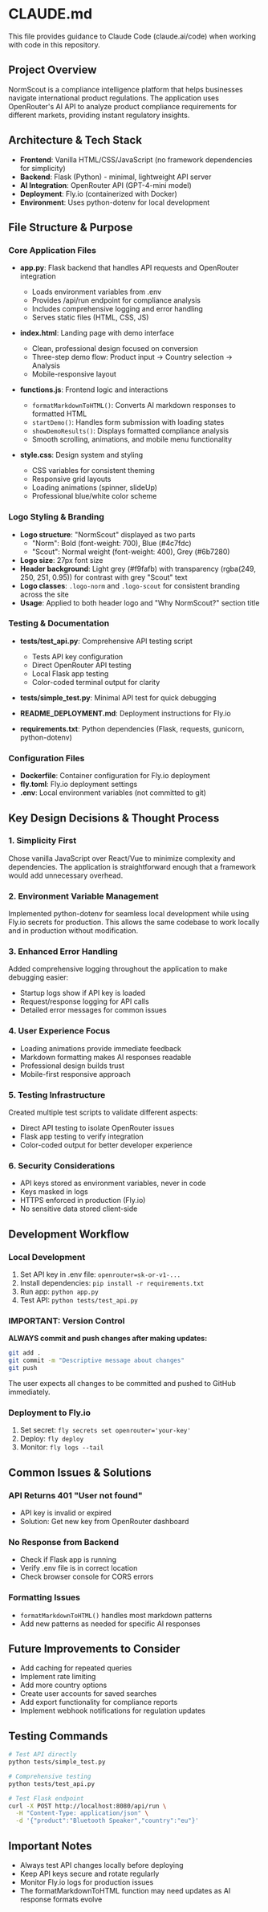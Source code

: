 # CLAUDE.md

This file provides guidance to Claude Code (claude.ai/code) when working with code in this repository.

## Project Overview
NormScout is a compliance intelligence platform that helps businesses navigate international product regulations. The application uses OpenRouter's AI API to analyze product compliance requirements for different markets, providing instant regulatory insights.

## Architecture & Tech Stack
- **Frontend**: Vanilla HTML/CSS/JavaScript (no framework dependencies for simplicity)
- **Backend**: Flask (Python) - minimal, lightweight API server
- **AI Integration**: OpenRouter API (GPT-4-mini model)
- **Deployment**: Fly.io (containerized with Docker)
- **Environment**: Uses python-dotenv for local development

## File Structure & Purpose

### Core Application Files
- **app.py**: Flask backend that handles API requests and OpenRouter integration
  - Loads environment variables from .env
  - Provides /api/run endpoint for compliance analysis
  - Includes comprehensive logging and error handling
  - Serves static files (HTML, CSS, JS)

- **index.html**: Landing page with demo interface
  - Clean, professional design focused on conversion
  - Three-step demo flow: Product input → Country selection → Analysis
  - Mobile-responsive layout

- **functions.js**: Frontend logic and interactions
  - `formatMarkdownToHTML()`: Converts AI markdown responses to formatted HTML
  - `startDemo()`: Handles form submission with loading states
  - `showDemoResults()`: Displays formatted compliance analysis
  - Smooth scrolling, animations, and mobile menu functionality

- **style.css**: Design system and styling
  - CSS variables for consistent theming
  - Responsive grid layouts
  - Loading animations (spinner, slideUp)
  - Professional blue/white color scheme

### Logo Styling & Branding
- **Logo structure**: "NormScout" displayed as two parts
  - "Norm": Bold (font-weight: 700), Blue (#4c7fdc)
  - "Scout": Normal weight (font-weight: 400), Grey (#6b7280)
- **Logo size**: 27px font size
- **Header background**: Light grey (#f9fafb) with transparency (rgba(249, 250, 251, 0.95)) for contrast with grey "Scout" text
- **Logo classes**: `.logo-norm` and `.logo-scout` for consistent branding across the site
- **Usage**: Applied to both header logo and "Why NormScout?" section title

### Testing & Documentation
- **tests/test_api.py**: Comprehensive API testing script
  - Tests API key configuration
  - Direct OpenRouter API testing
  - Local Flask app testing
  - Color-coded terminal output for clarity

- **tests/simple_test.py**: Minimal API test for quick debugging
- **README_DEPLOYMENT.md**: Deployment instructions for Fly.io
- **requirements.txt**: Python dependencies (Flask, requests, gunicorn, python-dotenv)

### Configuration Files
- **Dockerfile**: Container configuration for Fly.io deployment
- **fly.toml**: Fly.io deployment settings
- **.env**: Local environment variables (not committed to git)

## Key Design Decisions & Thought Process

### 1. **Simplicity First**
Chose vanilla JavaScript over React/Vue to minimize complexity and dependencies. The application is straightforward enough that a framework would add unnecessary overhead.

### 2. **Environment Variable Management**
Implemented python-dotenv for seamless local development while using Fly.io secrets for production. This allows the same codebase to work locally and in production without modification.

### 3. **Enhanced Error Handling**
Added comprehensive logging throughout the application to make debugging easier:
- Startup logs show if API key is loaded
- Request/response logging for API calls
- Detailed error messages for common issues

### 4. **User Experience Focus**
- Loading animations provide immediate feedback
- Markdown formatting makes AI responses readable
- Professional design builds trust
- Mobile-first responsive approach

### 5. **Testing Infrastructure**
Created multiple test scripts to validate different aspects:
- Direct API testing to isolate OpenRouter issues
- Flask app testing to verify integration
- Color-coded output for better developer experience

### 6. **Security Considerations**
- API keys stored as environment variables, never in code
- Keys masked in logs
- HTTPS enforced in production (Fly.io)
- No sensitive data stored client-side

## Development Workflow

### Local Development
1. Set API key in .env file: `openrouter=sk-or-v1-...`
2. Install dependencies: `pip install -r requirements.txt`
3. Run app: `python app.py`
4. Test API: `python tests/test_api.py`

### IMPORTANT: Version Control
**ALWAYS commit and push changes after making updates:**
```bash
git add .
git commit -m "Descriptive message about changes"
git push
```
The user expects all changes to be committed and pushed to GitHub immediately.

### Deployment to Fly.io
1. Set secret: `fly secrets set openrouter='your-key'`
2. Deploy: `fly deploy`
3. Monitor: `fly logs --tail`

## Common Issues & Solutions

### API Returns 401 "User not found"
- API key is invalid or expired
- Solution: Get new key from OpenRouter dashboard

### No Response from Backend
- Check if Flask app is running
- Verify .env file is in correct location
- Check browser console for CORS errors

### Formatting Issues
- `formatMarkdownToHTML()` handles most markdown patterns
- Add new patterns as needed for specific AI responses

## Future Improvements to Consider
- Add caching for repeated queries
- Implement rate limiting
- Add more country options
- Create user accounts for saved searches
- Add export functionality for compliance reports
- Implement webhook notifications for regulation updates

## Testing Commands
```bash
# Test API directly
python tests/simple_test.py

# Comprehensive testing
python tests/test_api.py

# Test Flask endpoint
curl -X POST http://localhost:8080/api/run \
  -H "Content-Type: application/json" \
  -d '{"product":"Bluetooth Speaker","country":"eu"}'
```

## Important Notes
- Always test API changes locally before deploying
- Keep API keys secure and rotate regularly
- Monitor Fly.io logs for production issues
- The formatMarkdownToHTML function may need updates as AI response formats evolve